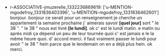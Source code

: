  * r-ASSOCIATIVE-jmuzerelle_1332236869619: ['u-MENTION-mgodefroy_1331836403396', 'u-MENTION-mgodefroy_1331836462601']
	bonjour.
	 bonjour ce serait pour un renseignement je cherche un appartement la semaine prochaine j' aimerais savoir **[quel jour]** sort " le 38 ".
	 " le 38 " nous est livré **[le lundi]**.
	 ok c' est le lundi matin.
	 e matin ou après midi ça dépend un peu de leur tournée quoi c' est jamais e le la même heure quoi.
	 d' accord merci.
	 il faut vraiment passer le lundi pour avoir " le 38 " hein parce que le lendemain on en a déjà plus hein.
	 ok merci.
	
